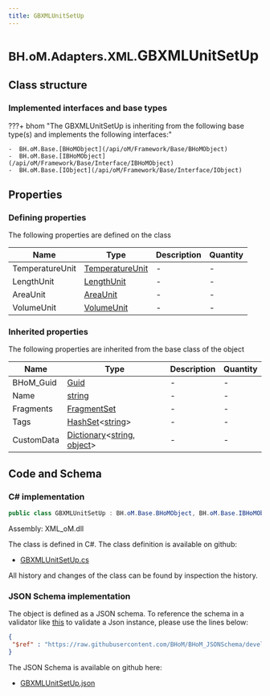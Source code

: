 ```yaml
---
title: GBXMLUnitSetUp
---
```


# <small>BH.oM.Adapters.XML.</small>**GBXMLUnitSetUp**



## Class structure

### Implemented interfaces and base types

???+ bhom "The GBXMLUnitSetUp is inheriting from the following base type(s) and implements the following interfaces:"

    -  BH.oM.Base.[BHoMObject](/api/oM/Framework/Base/BHoMObject)
    -  BH.oM.Base.[IBHoMObject](/api/oM/Framework/Base/Interface/IBHoMObject)
    -  BH.oM.Base.[IObject](/api/oM/Framework/Base/Interface/IObject)


## Properties



### Defining properties

The following properties are defined on the class

| Name             | Type             | Description      | Quantity         |
|------------------|------------------|------------------|------------------|
| TemperatureUnit | [TemperatureUnit](/api/oM/Adapter/Adapters/XML/GBXML/Enums/TemperatureUnit) | - | - |
| LengthUnit | [LengthUnit](/api/oM/Adapter/Adapters/XML/GBXML/Enums/LengthUnit) | - | - |
| AreaUnit | [AreaUnit](/api/oM/Adapter/Adapters/XML/GBXML/Enums/AreaUnit) | - | - |
| VolumeUnit | [VolumeUnit](/api/oM/Adapter/Adapters/XML/GBXML/Enums/VolumeUnit) | - | - |


### Inherited properties
The following properties are inherited from the base class of the object

| Name             | Type             | Description      | Quantity         |
|------------------|------------------|------------------|------------------|
| BHoM_Guid | [Guid](https://learn.microsoft.com/en-us/dotnet/api/System.Guid?view=netstandard-2.0) | - | - |
| Name | [string](https://learn.microsoft.com/en-us/dotnet/api/System.String?view=netstandard-2.0) | - | - |
| Fragments | [FragmentSet](/api/oM/Framework/Base/FragmentSet) | - | - |
| Tags | [HashSet](https://learn.microsoft.com/en-us/dotnet/api/System.Collections.Generic.HashSet-1?view=netstandard-2.0)&lt;[string](https://learn.microsoft.com/en-us/dotnet/api/System.String?view=netstandard-2.0)&gt; | - | - |
| CustomData | [Dictionary](https://learn.microsoft.com/en-us/dotnet/api/System.Collections.Generic.Dictionary-2?view=netstandard-2.0)&lt;[string](https://learn.microsoft.com/en-us/dotnet/api/System.String?view=netstandard-2.0), [object](https://learn.microsoft.com/en-us/dotnet/api/System.Object?view=netstandard-2.0)&gt; | - | - |


## Code and Schema

### C# implementation

``` C# title="C#"
public class GBXMLUnitSetUp : BH.oM.Base.BHoMObject, BH.oM.Base.IBHoMObject, BH.oM.Base.IObject
```

Assembly: XML_oM.dll

The class is defined in C#. The class definition is available on github:

- [GBXMLUnitSetUp.cs](https://github.com/BHoM/XML_Toolkit/blob/develop/XML_oM/GBXML\GBXMLUnitSetUp.cs)

All history and changes of the class can be found by inspection the history.
### JSON Schema implementation

The object is defined as a JSON schema. To reference the schema in a validator like [this](https://www.jsonschemavalidator.net/) to validate a Json instance, please use the lines below:

``` json title="JSON Schema"
{
 "$ref" : "https://raw.githubusercontent.com/BHoM/BHoM_JSONSchema/develop/XML_oM/GBXMLUnitSetUp.json"
}
```

The JSON Schema is available on github here:

- [GBXMLUnitSetUp.json](https://github.com/BHoM/BHoM_JSONSchema/blob/develop/XML_oM/GBXMLUnitSetUp.json)
